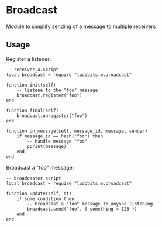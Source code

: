 # Broadcast
Module to simplify sending of a message to multiple receivers

## Usage

Register a listener:

```
-- receiver_a.script
local broadcast = require "ludobits.m.broadcast"

function init(self)
	-- listene to the "foo" message
	broadcast.register("foo")
end

function final(self)
	broadcast.unregister("foo")
end

function on_message(self, message_id, message, sender)
	if message_id == hash("foo") then
		-- handle message "foo"
		pprint(message)
	end
end
```

Broadcast a "foo" message:

```
-- broadcaster.script
local broadcast = require "ludobits.m.broadcast"

function update(self, dt)
	if some condition then
		-- broadcast a "foo" message to anyone listening
		broadcast.send("foo", { something = 123 })
	end
end
```
